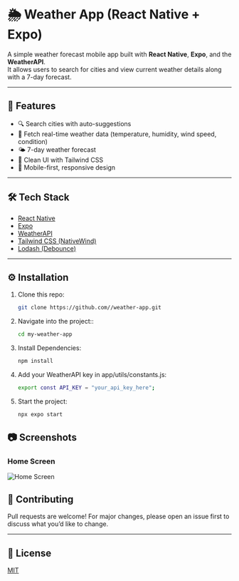 # 🌦️ Weather App (React Native + Expo)

A simple weather forecast mobile app built with **React Native**, **Expo**, and the **WeatherAPI**.  
It allows users to search for cities and view current weather details along with a 7-day forecast.

---

## 🚀 Features
- 🔍 Search cities with auto-suggestions
- 📍 Fetch real-time weather data (temperature, humidity, wind speed, condition)
- 🌤️ 7-day weather forecast
- 🎨 Clean UI with Tailwind CSS
- 📱 Mobile-first, responsive design

---

## 🛠️ Tech Stack
- [React Native](https://reactnative.dev/)
- [Expo](https://expo.dev/)
- [WeatherAPI](https://www.weatherapi.com/)
- [Tailwind CSS (NativeWind)](https://www.nativewind.dev/)
- [Lodash (Debounce)](https://lodash.com/)

---

## ⚙️ Installation

1. Clone this repo:
   ```bash
   git clone https://github.com//weather-app.git

2. Navigate into the project::
   ```bash
   cd my-weather-app

3. Install Dependencies:
   ```bash
   npm install

4. Add your WeatherAPI key in app/utils/constants.js:
   ```bash
   export const API_KEY = "your_api_key_here";

5. Start the project:
   ```bash
   npx expo start


## 📷 Screenshots
### Home Screen
![Home Screen](/assets/images/screenshots.png)

## 🤝 Contributing

Pull requests are welcome!
For major changes, please open an issue first to discuss what you’d like to change.

---

## 📜 License

[MIT](LICENSE)

